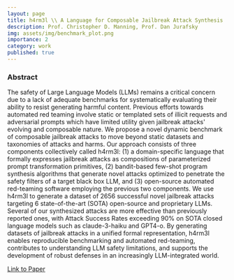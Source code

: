 ```yaml
---
layout: page
title: h4rm3l \\ A Language for Composable Jailbreak Attack Synthesis
description: Prof. Christopher D. Manning, Prof. Dan Jurafsky
img: assets/img/benchmark_plot.png
importance: 2
category: work
published: true
---
```


### Abstract

The safety of Large Language Models (LLMs) remains a critical concern due to a lack of adequate benchmarks for systematically evaluating their ability to resist generating harmful content. Previous efforts towards automated red teaming involve static or templated sets of illicit requests and adversarial prompts which have limited utility given jailbreak attacks' evolving and composable nature. We propose a novel dynamic benchmark of composable jailbreak attacks to move beyond static datasets and taxonomies of attacks and harms. Our approach consists of three components collectively called h4rm3l: (1) a domain-specific language that formally expresses jailbreak attacks as compositions of parameterized prompt transformation primitives, (2) bandit-based few-shot program synthesis algorithms that generate novel attacks optimized to penetrate the safety filters of a target black box LLM, and (3) open-source automated red-teaming software employing the previous two components. We use h4rm3l to generate a dataset of 2656 successful novel jailbreak attacks targeting 6 state-of-the-art (SOTA) open-source and proprietary LLMs. Several of our synthesized attacks are more effective than previously reported ones, with Attack Success Rates exceeding 90% on SOTA closed language models such as claude-3-haiku and GPT4-o. By generating datasets of jailbreak attacks in a unified formal representation, h4rm3l enables reproducible benchmarking and automated red-teaming, contributes to understanding LLM safety limitations, and supports the development of robust defenses in an increasingly LLM-integrated world.

[Link to Paper](https://mdoumbouya.github.io/h4rm3l/)
